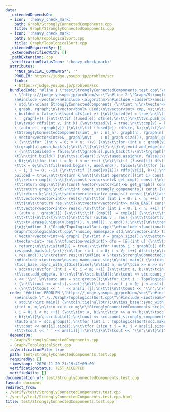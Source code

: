 ```yaml
---
data:
  _extendedDependsOn:
  - icon: ':heavy_check_mark:'
    path: Graph/StronglyConnectedComponents.cpp
    title: Graph/StronglyConnectedComponents.cpp
  - icon: ':heavy_check_mark:'
    path: Graph/TopologicalSort.cpp
    title: Graph/TopologicalSort.cpp
  _extendedRequiredBy: []
  _extendedVerifiedWith: []
  _pathExtension: cpp
  _verificationStatusIcon: ':heavy_check_mark:'
  attributes:
    '*NOT_SPECIAL_COMMENTS*': ''
    PROBLEM: https://judge.yosupo.jp/problem/scc
    links:
    - https://judge.yosupo.jp/problem/scc
  bundledCode: "#line 1 \"test/StronglyConnectedComponents.test.cpp\"\n#define PROBLEM\
    \ \"https://judge.yosupo.jp/problem/scc\"\n#line 2 \"Graph/StronglyConnectedComponents.cpp\"\
    \n#include <vector>\n#include <algorithm>\n#include <cassert>\nusing namespace\
    \ std;\n\nclass StronglyConnectedComponents {\n\tint n;\n\tvector<vector<int>>\
    \ graph, rgraph;\n\tvector<bool> used;\n\tvector<int> cmp, vs;\n\tint k;\n\tbool\
    \ builded = false;\n\tvoid dfs(int v) {\n\t\tused[v] = true;\n\t\tfor (auto e\
    \ : graph[v]) {\n\t\t\tif (!used[e]) dfs(e);\n\t\t}\n\t\tvs.push_back(v);\n\t\
    }\n\tvoid rdfs(int v, int k) {\n\t\tused[v] = true;\n\t\tcmp[v] = k;\n\t\tfor\
    \ (auto e : rgraph[v]) {\n\t\t\tif (!used[e]) rdfs(e, k);\n\t\t}\n\t}\n\npublic:\n\
    \tStronglyConnectedComponents(int _n) : n(_n), graph(n), rgraph(n) {}\n\tStronglyConnectedComponents(const\
    \ vector<vector<int>>& _graph)\n\t    : n(_graph.size()), graph(_graph), rgraph(_graph)\
    \ {\n\t\tfor (int v = 0; v < n; ++v) {\n\t\t\tfor (int u : graph[v]) {\n\t\t\t\
    \trgraph[u].push_back(v);\n\t\t\t}\n\t\t}\n\t}\n\tvoid add_edge(int s, int t)\
    \ {\n\t\tbuilded = false;\n\t\tgraph[s].push_back(t);\n\t\trgraph[t].push_back(s);\n\
    \t}\n\tint build() {\n\t\tvs.clear();\n\t\tused.assign(n, false);\n\t\tcmp.assign(n,\
    \ 0);\n\t\tfor (int i = 0; i < n; ++i) {\n\t\t\tif (!used[i]) dfs(i);\n\t\t}\n\
    \t\tk = 0;\n\t\tfill(used.begin(), used.end(), false);\n\t\tfor (int i = vs.size()\
    \ - 1; i >= 0; --i) {\n\t\t\tif (!used[vs[i]]) rdfs(vs[i], k++);\n\t\t}\n\t\t\
    builded = true;\n\t\treturn k;\n\t}\n\tint operator[](int i) const {\n\t\tassert(builded);\n\
    \t\treturn cmp[i];\n\t}\n\tconst vector<int>& get_cmp() const {\n\t\tassert(builded);\n\
    \t\treturn cmp;\n\t}\n\tconst vector<vector<int>>& get_graph() const {\n\t\tassert(builded);\n\
    \t\treturn graph;\n\t}\n\tint count_strongly_components() const {\n\t\tassert(builded);\n\
    \t\treturn k;\n\t}\n\tvector<vector<int>> groups() const {\n\t\tassert(builded);\n\
    \t\tvector<vector<int>> res(k);\n\t\tfor (int i = 0; i < n; ++i) {\n\t\t\tres[cmp[i]].push_back(i);\n\
    \t\t}\n\t\treturn res;\n\t}\n\tvector<vector<int>> make_DAG() const {\n\t\tassert(builded);\n\
    \t\tvector<vector<int>> res(k);\n\t\tfor (int i = 0; i < n; ++i) {\n\t\t\tfor\
    \ (auto e : graph[i]) {\n\t\t\t\tif (cmp[i] != cmp[e]) {\n\t\t\t\t\tres[cmp[i]].push_back(cmp[e]);\n\
    \t\t\t\t}\n\t\t\t}\n\t\t}\n\t\tfor (auto& v : res) {\n\t\t\tsort(v.begin(), v.end());\n\
    \t\t\tv.erase(unique(v.begin(), v.end()), v.end());\n\t\t}\n\t\treturn res;\n\t\
    }\n};\n#line 3 \"Graph/TopologicalSort.cpp\"\n#include <functional>\n#line 5 \"\
    Graph/TopologicalSort.cpp\"\nusing namespace std;\n\nvector<int> TopologicalSort(const\
    \ vector<vector<int>>& graph) {\n\tint V = graph.size();\n\tvector<bool> visited(V);\n\
    \tvector<int> res;\n\tfunction<void(int)> dfs = [&](int u) {\n\t\tif (visited[u])\
    \ return;\n\t\tvisited[u] = true;\n\t\tfor (auto& i : graph[u]) dfs(i);\n\t\t\
    res.push_back(u);\n\t};\n\tfor (int i = 0; i < V; i++) dfs(i);\n\treverse(res.begin(),\
    \ res.end());\n\treturn res;\n}\n#line 4 \"test/StronglyConnectedComponents.test.cpp\"\
    \n#include <iostream>\nusing namespace std;\n\nint main() {\n\tcin.tie(nullptr);\n\
    \tios_base::sync_with_stdio(false);\n\tint n, m;\n\tcin >> n >> m;\n\tStronglyConnectedComponents\
    \ scc(n);\n\tfor (int i = 0; i < m; ++i) {\n\t\tint a, b;\n\t\tcin >> a >> b;\n\
    \t\tscc.add_edge(a, b);\n\t}\n\tscc.build();\n\tcout << scc.count_strongly_components()\
    \ << '\\n';\n\tauto ans = scc.groups();\n\tfor (int i : TopologicalSort(scc.make_DAG()))\
    \ {\n\t\tcout << ans[i].size();\n\t\tfor (size_t j = 0; j < ans[i].size(); ++j)\
    \ {\n\t\t\tcout << ' ' << ans[i][j];\n\t\t}\n\t\tcout << '\\n';\n\t}\n}\n"
  code: "#define PROBLEM \"https://judge.yosupo.jp/problem/scc\"\n#include \"./../Graph/StronglyConnectedComponents.cpp\"\
    \n#include \"./../Graph/TopologicalSort.cpp\"\n#include <iostream>\nusing namespace\
    \ std;\n\nint main() {\n\tcin.tie(nullptr);\n\tios_base::sync_with_stdio(false);\n\
    \tint n, m;\n\tcin >> n >> m;\n\tStronglyConnectedComponents scc(n);\n\tfor (int\
    \ i = 0; i < m; ++i) {\n\t\tint a, b;\n\t\tcin >> a >> b;\n\t\tscc.add_edge(a,\
    \ b);\n\t}\n\tscc.build();\n\tcout << scc.count_strongly_components() << '\\n';\n\
    \tauto ans = scc.groups();\n\tfor (int i : TopologicalSort(scc.make_DAG())) {\n\
    \t\tcout << ans[i].size();\n\t\tfor (size_t j = 0; j < ans[i].size(); ++j) {\n\
    \t\t\tcout << ' ' << ans[i][j];\n\t\t}\n\t\tcout << '\\n';\n\t}\n}"
  dependsOn:
  - Graph/StronglyConnectedComponents.cpp
  - Graph/TopologicalSort.cpp
  isVerificationFile: true
  path: test/StronglyConnectedComponents.test.cpp
  requiredBy: []
  timestamp: '2020-11-20 21:19:41+09:00'
  verificationStatus: TEST_ACCEPTED
  verifiedWith: []
documentation_of: test/StronglyConnectedComponents.test.cpp
layout: document
redirect_from:
- /verify/test/StronglyConnectedComponents.test.cpp
- /verify/test/StronglyConnectedComponents.test.cpp.html
title: test/StronglyConnectedComponents.test.cpp
---
```

